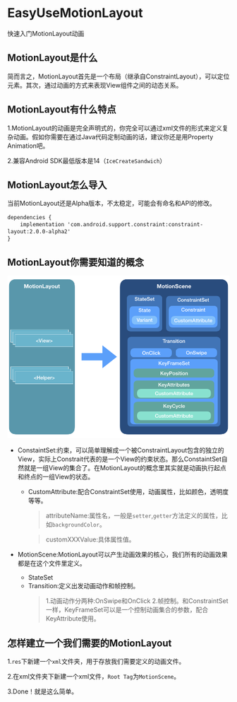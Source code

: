 # EasyUseMotionLayout
快速入门MotionLayout动画



## MotionLayout是什么

简而言之，MotionLayout首先是一个布局（继承自ConstraintLayout），可以定位元素。其次，通过动画的方式来表现View组件之间的动态关系。



## MotionLayout有什么特点

1.MotionLayout的动画是完全声明式的，你完全可以通过xml文件的形式来定义复杂动画。假如你需要在通过Java代码定制动画的话，建议你还是用Property Animation吧。

2.兼容Android SDK最低版本是14（`IceCreateSandwich`）



## MotionLayout怎么导入

当前MotionLayout还是Alpha版本，不太稳定，可能会有命名和API的修改。

```
dependencies {
    implementation 'com.android.support.constraint:constraint-layout:2.0.0-alpha2'
}
```



## MotionLayout你需要知道的概念

![MotionLayout结构](https://github.com/kaershushu/EasyUseMotionLayout/blob/HEAD/art/MotionLayout%E7%BB%93%E6%9E%84.png)

- ConstaintSet:约束，可以简单理解成一个被ConstraintLayout包含的独立的View，实际上Constrait代表的是一个View的约束状态。那么ConstaintSet自然就是一组View的集合了。在MotionLayout的概念里其实就是动画执行起点和终点的一组View的状态。
  
    * CustomAttribute:配合ConstraintSet使用，动画属性，比如颜色，透明度等等。
        
        > attributeName:属性名，一般是`setter`,`getter`方法定义的属性，比如`backgroundColor`。
        
        > customXXXValue:具体属性值。
  
- MotionScene:MotionLayout可以产生动画效果的核心，我们所有的动画效果都是在这个文件里定义。

  - StateSet
  - Transition:定义出发动画动作和帧控制。
    > 1.动画动作分两种:OnSwipe和OnClick
    > 2.帧控制。和ConstraintSet一样，KeyFrameSet可以是一个控制动画集合的参数，配合KeyAttribute使用。



## 怎样建立一个我们需要的MotionLayout

1.`res`下新建一个`xml`文件夹，用于存放我们需要定义的动画文件。

2.在xml文件夹下新建一个xml文件，`Root Tag`为`MotionScene`。

3.Done！就是这么简单。













